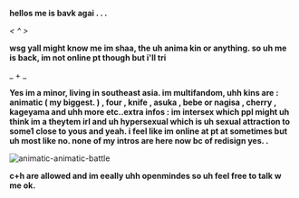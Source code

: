 
**hellos me is bavk agai . . .**

*< ^ >* 

**wsg yall might know me im shaa, the uh anima kin or anything. so uh me is back, im not online pt though but i'll tri**

_ + _

**Yes im a minor, living in southeast asia. im multifandom, uhh kins are : animatic ( my biggest. ) , four , knife , asuka , bebe or nagisa , cherry , kageyama and uhh more etc..extra infos : im intersex which ppl might uh think im a theytem irl and uh hypersexual which is uh sexual attraction to some1 close to yous and yeah. i feel like im online at pt at sometimes but uh most like no. none of my intros are here now bc of redisign yes. .**

![animatic-animatic-battle](https://github.com/user-attachments/assets/c14aa0dc-b150-4076-85ed-f3a3c2c0d11c)

**c+h are allowed and im eeally uhh openmindes so uh feel free to talk w me ok.**










                                                                              
   

   
  

   
                                                                      





  

<!--
**shaasdiary/shaasdiary** is a ✨ _special_ ✨ repository because its `README.md` (this file) appears on your GitHub profile.

Here are some ideas to get you started:

- 🔭 I’m currently working on ...
- 🌱 I’m currently learning ...
- 👯 I’m looking to collaborate on ...
- 🤔 I’m looking for help with ...
- 💬 Ask me about ...
- 📫 How to reach me: ...
- 😄 Pronouns: ...
- ⚡ Fun fact: ...
-->

